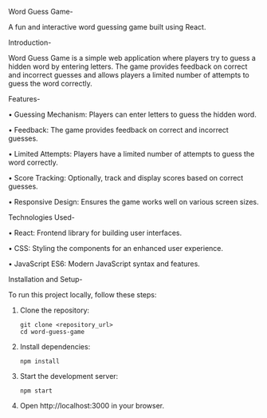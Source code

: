 Word Guess Game-

A fun and interactive word guessing game built using React.

Introduction-

Word Guess Game is a simple web application where players try to guess a hidden word by entering letters. The game provides feedback on correct and incorrect guesses and allows players a limited number of attempts to guess the word correctly.

Features-

•	Guessing Mechanism: Players can enter letters to guess the hidden word.

•	Feedback: The game provides feedback on correct and incorrect guesses.

•	Limited Attempts: Players have a limited number of attempts to guess the word correctly.

•	Score Tracking: Optionally, track and display scores based on correct guesses.

•	Responsive Design: Ensures the game works well on various screen sizes.

Technologies Used-

•	React: Frontend library for building user interfaces.

•	CSS: Styling the components for an enhanced user experience.

•	JavaScript ES6: Modern JavaScript syntax and features.

Installation and Setup-

To run this project locally, follow these steps:

1.	Clone the repository:
   
        git clone <repository_url>
        cd word-guess-game
  	
2.	Install dependencies:

        npm install

3.	Start the development server:

        npm start

4.	Open http://localhost:3000 in your browser.


